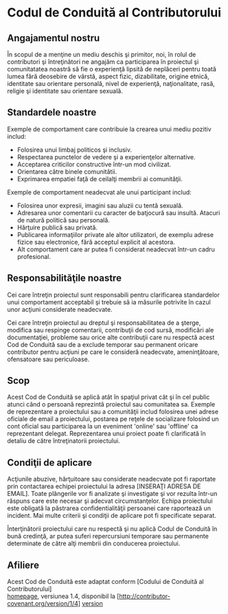 # Codul de Conduită al Contributorului

## Angajamentul nostru 

În scopul de a menţine un mediu deschis şi primitor, noi, în rolul de contributori
şi întreţinători ne angajăm ca participarea în proiectul şi comunitatatea noastră
să fie o experienţă lipsită de neplăceri pentru toată lumea fără deosebire de vârstă,
aspect fizic, dizabilitate, origine etnică, identitate sau orientare personală, nivel
de experienţă, naţionalitate, rasă, religie şi identitate sau orientare sexuală.

## Standardele noastre

Exemple de comportament care contribuie la crearea unui mediu pozitiv includ:

* Folosirea unui limbaj politicos şi inclusiv.
* Respectarea punctelor de vedere şi a experienţelor alternative.
* Acceptarea criticilor constructive într-un mod civilizat.
* Orientarea către binele comunitătii.
* Exprimarea empatiei faţă de ceilalţi membrii ai comunităţii.

Exemple de comportament neadecvat ale unui participant includ:

* Folosirea unor expresii, imagini sau aluzii cu tentă sexuală.
* Adresarea unor comentarii cu caracter de batjocură sau insultă. Atacuri de natură
politică sau personală.
* Hărţuire publică sau privată.
* Publicarea informaţiilor private ale altor utilizatori, de exemplu adrese fizice
sau electronice, fără acceptul explicit al acestora.
* Alt comportament care ar putea fi considerat neadecvat într-un cadru profesional.

## Responsabilităţile noastre

Cei care întreţin proiectul sunt responsabili pentru clarificarea standardelor unui
comportament acceptabil şi trebuie să ia măsurile potrivite în cazul unor acţiuni
considerate neadecvate.

Cei care întreţin proiectul au dreptul şi responsabilitatea de a şterge, modifica
sau respinge comentarii, contribuţii de cod sursă, modificări ale documentaţiei,
probleme sau orice alte contribuţii care nu respectă acest Cod de Conduită sau de a
exclude temporar sau permanent oricare contributor pentru acţiuni pe care le
consideră neadecvate, ameninţătoare, ofensatoare sau periculoase.

## Scop

Acest Cod de Conduită se aplică atât în spaţiul privat cât şi în cel public atunci
când o persoană reprezintă proiectul sau comunitatea sa. Exemple de reprezentare a
proiectului sau a comunităţii includ folosirea unei adrese oficiale de email a
proiectului, postarea pe reţele de socializare folosind un cont oficial sau participarea
la un eveniment 'online' sau 'offline' ca reprezentant delegat. Reprezentarea
unui proiect poate fi clarificată în detaliu de către întreţinatorii proiectului.                                 

## Condiţii de aplicare

Acţiunile abuzive, hărţuitoare sau considerate neadecvate pot fi raportate prin
contactarea echipei proiectului la adresa [INSERAŢI ADRESA DE EMAIL]. Toate plângerile
vor fi analizate şi investigate şi vor rezulta într-un răspuns care este necesar şi
adecvat circumstanţelor. Echipa proiectului este obligată la păstrarea confidentialităţii
persoanei care raportează un incident. Mai multe criterii şi condiţii de aplicare pot fi
specificate separat.

Înterţinătorii proiectului care nu respectă şi nu aplică Codul de Conduită în bună
credinţă, ar putea suferi repercursiuni temporare sau permanente determinate de către
alţi membrii din conducerea proiectului.                       

## Afiliere

Acest Cod de Conduită este adaptat conform [Codului de Conduită al Contributorului]  
[homepage], versiunea 1.4, disponibil la [http://contributor-covenant.org/version/1/4]
[version]                                                                          

[homepage]: http://contributor-covenant.org
[version]: http://contributor-covenant.org/version/1/4/